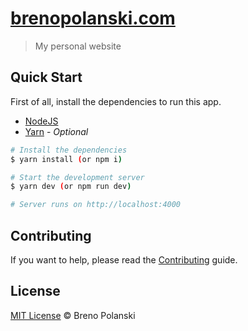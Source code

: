 # [brenopolanski.com](http://brenopolanski.com/)

> My personal website

## Quick Start

First of all, install the dependencies to run this app.

- [NodeJS](http://nodejs.org/)
- [Yarn](https://yarnpkg.com/lang/en/docs/cli/install/) - *Optional*

```bash
# Install the dependencies
$ yarn install (or npm i)

# Start the development server
$ yarn dev (or npm run dev)

# Server runs on http://localhost:4000
```

## Contributing

If you want to help, please read the [Contributing](https://github.com/brenopolanski/brenopolanski.github.io/blob/development/CONTRIBUTING.md) guide.

## License

[MIT License](https://brenopolanski.mit-license.org/) © Breno Polanski
